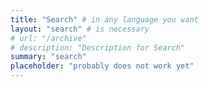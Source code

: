 ```yaml
---
title: "Search" # in any language you want
layout: "search" # is necessary
# url: "/archive"
# description: "Description for Search"
summary: "search"
placeholder: "probably does not work yet"
---
```

